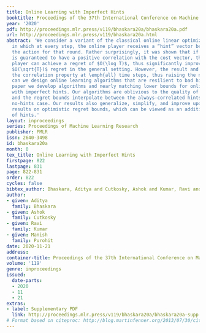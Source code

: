 ```yaml
---
title: Online Learning with Imperfect Hints
booktitle: Proceedings of the 37th International Conference on Machine Learning
year: '2020'
pdf: http://proceedings.mlr.press/v119/bhaskara20a/bhaskara20a.pdf
url: http://proceedings.mlr.press/v119/bhaskara20a.html
abstract: 'We consider a variant of the classical online linear optimization problem
  in which at every step, the online player receives a “hint” vector before choosing
  the action for that round. Rather surprisingly, it was shown that if the hint vector
  is guaranteed to have a positive correlation with the cost vector, then the online
  player can achieve a regret of $O(\log T)$, thus significantly improving over the
  $O(\sqrt{T})$ regret in the general setting. However, the result and analysis require
  the correlation property at \emph{all} time steps, thus raising the natural question:
  can we design online learning algorithms that are resilient to bad hints? In this
  paper we develop algorithms and nearly matching lower bounds for online learning
  with imperfect hints. Our algorithms are oblivious to the quality of the hints,
  and the regret bounds interpolate between the always-correlated hints case and the
  no-hints case. Our results also generalize, simplify, and improve upon previous
  results on optimistic regret bounds, which can be viewed as an additive version
  of hints.'
layout: inproceedings
series: Proceedings of Machine Learning Research
publisher: PMLR
issn: 2640-3498
id: bhaskara20a
month: 0
tex_title: Online Learning with Imperfect Hints
firstpage: 822
lastpage: 831
page: 822-831
order: 822
cycles: false
bibtex_author: Bhaskara, Aditya and Cutkosky, Ashok and Kumar, Ravi and Purohit, Manish
author:
- given: Aditya
  family: Bhaskara
- given: Ashok
  family: Cutkosky
- given: Ravi
  family: Kumar
- given: Manish
  family: Purohit
date: 2020-11-21
address: 
container-title: Proceedings of the 37th International Conference on Machine Learning
volume: '119'
genre: inproceedings
issued:
  date-parts:
  - 2020
  - 11
  - 21
extras:
- label: Supplementary PDF
  link: http://proceedings.mlr.press/v119/bhaskara20a/bhaskara20a-supp.pdf
# Format based on citeproc: http://blog.martinfenner.org/2013/07/30/citeproc-yaml-for-bibliographies/
---
```

